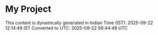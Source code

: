# My Project

This content is dynamically generated in Indian Time (IST): 2025-09-22 12:14:49 IST
Converted to UTC: 2025-09-22 06:44:49 UTC
